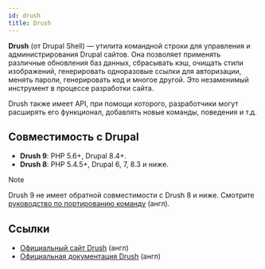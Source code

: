```yaml
---
id: drush
title: Drush
---
```

 
**Drush** (от Drupal Shell) — утилита командной строки для управления и администрирования Drupal сайтов. Она позволяет применять различные обновления баз данных, сбрасывать кэш, очищать стили изображений, генерировать одноразовые ссылки для авторизации, менять пароли, генерировать код и многое другой. Это незаменимый инструмент в процессе разработки сайта.

Drush также имеет API, при помощи которого, разработчики могут расширять его функционал, добавлять новые команды, поведения и т.д.

## Совместимость с Drupal

- **Drush 9**: PHP 5.6+, Drupal 8.4+.
- **Drush 8**: PHP 5.4.5+, Drupal 6, 7, 8.3 и ниже.

> [!NOTE]
> Drush 9 не имеет обратной совместимости с Drush 8 и ниже. Смотрите [руководство по портированию команду](https://weitzman.github.io/blog/port-to-drush9) (англ).

## Ссылки

- [Официальный сайт Drush](https://www.drush.org/) (англ)
- [Официальная документация Drush](http://docs.drush.org/) (англ)

